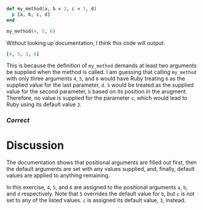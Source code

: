 ```ruby
def my_method(a, b = 2, c = 3, d)
  p [a, b, c, d]
end

my_method(4, 5, 6)
```
Without looking up documentation, I think this code will output:
```ruby
[4, 5, 3, 6]
```
This is because the definition of `my_method` demands at least two arguments be supplied when the method is called. I am guessing that calling `my_method` with only three arguments `4`, `5`, and `6` would have Ruby treating `6` as the supplied value for the last parameter, `d`. `5` would be treated as the supplied value for the second parameter, `b` based on its position in the arugment. Therefore, no value is supplied for the parameter `c`, which would lead to Ruby using its default value `3`.

### *Correct*

# Discussion
The documentation shows that positional arguments are filled out first, then the default arguments are set with any values supplied, and, finally, default values are applied to anything remaining.

In this exercise, `4`, `5`, and `6` are assigned to the positional arguments `a`, `b`, and `d` respectively. Note that `5` overrides the default value for `b`, but `c` is not set to any of the listed values. `c` is assigned its default value, `3`, instead.